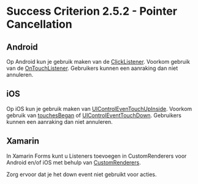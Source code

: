 # Success Criterion 2.5.2 - Pointer Cancellation
## Android

Op Android kun je gebruik maken van de [ClickListener](https://developer.android.com/reference/android/view/View.OnClickListener). Voorkom gebruik van de [OnTouchListener](https://developer.android.com/reference/android/view/View.OnTouchListener). Gebruikers kunnen een aanraking dan niet annuleren.
## iOS

Op iOS kun je gebruik maken van [UIControlEvenTouchUpInside](https://developer.apple.com/documentation/uikit/uicontrolevents/uicontroleventtouchupinside). Voorkom gebruik van [touchesBegan](https://developer.apple.com/documentation/uikit/uiresponder/1621142-touchesbegan) of [UIControlEventTouchDown](https://developer.apple.com/documentation/uikit/uicontrolevents/uicontroleventtouchdown). Gebruikers kunnen een aanraking dan niet annuleren.
## Xamarin

In Xamarin Forms kunt u Listeners toevoegen in CustomRenderers voor Android en/of iOS met behulp van [CustomRenderers](https://docs.microsoft.com/en-us/xamarin/xamarin-forms/app-fundamentals/custom-renderer/).

Zorg ervoor dat je het down event niet gebruikt voor acties.